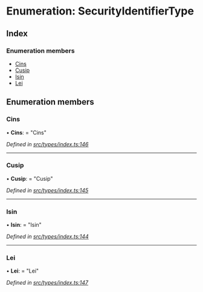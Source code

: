 # Enumeration: SecurityIdentifierType

## Index

### Enumeration members

* [Cins](securityidentifiertype.md#cins)
* [Cusip](securityidentifiertype.md#cusip)
* [Isin](securityidentifiertype.md#isin)
* [Lei](securityidentifiertype.md#lei)

## Enumeration members

###  Cins

• **Cins**: = "Cins"

*Defined in [src/types/index.ts:146](https://github.com/PolymathNetwork/polymesh-sdk/blob/38ee8078/src/types/index.ts#L146)*

___

###  Cusip

• **Cusip**: = "Cusip"

*Defined in [src/types/index.ts:145](https://github.com/PolymathNetwork/polymesh-sdk/blob/38ee8078/src/types/index.ts#L145)*

___

###  Isin

• **Isin**: = "Isin"

*Defined in [src/types/index.ts:144](https://github.com/PolymathNetwork/polymesh-sdk/blob/38ee8078/src/types/index.ts#L144)*

___

###  Lei

• **Lei**: = "Lei"

*Defined in [src/types/index.ts:147](https://github.com/PolymathNetwork/polymesh-sdk/blob/38ee8078/src/types/index.ts#L147)*
